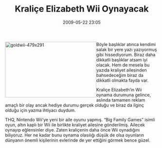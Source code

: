 ﻿---
layout: post
title: Krali&#231;e Elizabeth Wii Oynayacak
date: 2009-05-22 23:05
comments: true
categories: []
---
<p><img style="border-bottom: 0px; border-left: 0px; margin: 0px 0px 5px; display: inline; border-top: 0px; border-right: 0px" title="goldwii-479x291" border="0" alt="goldwii-479x291" align="left" src="http://onurbaykal.com.tr/wp-content/uploads/2009/05/goldwii479x291.jpg" width="300" height="184" /> Böyle başlıklar atınca kendimi salak bir yere yazı yazıyormuş gibi hissediyorum. Biraz daha dikkatli başlıklar atsam iyi olacak. Hem de mesela bu yazıda kraliyet ailesinden bahsedeceğim biraz da dikkatli olmakta fayda var.</p>  <p>Kraliçe Elizabeth’in Wii oynama durumuna gelince, aslında tamamen reklam amaçlı bir olay ancak hediye durumu gerçek olduğu ve biraz da ilginç olduğu için yazma ihtiyacı duydum.</p> <!--more-->  <p>THQ, Nintendo Wii’ye yeni bir aile oyunu yapmış. “Big Family Games” isimli oyun, altın kaplı bir Wii ile birlikte kraliyet ailesine gönderilmiş. Ailecek oynayıp eğlensinler diye. Zaten kraliçenin daha önce Wii oynadığını biliyoruz. Her ne kadar bunu oynama olasılığı düşük de olsa oyunların dünyanın önemli kişilerinin evlerinde de yer ettiğini görmek bence güzel.</p>
